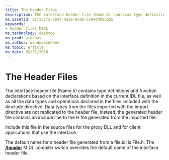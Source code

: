 ```yaml
---
title: The Header Files
description: The interface header file (Name.h) contains type definitions and function declarations based on the interface definition in the current IDL file, as well as all the data types and operations declared in the files included with the \ include directive.
ms.assetid: 81fac1fa-6bd7-4a3e-8aa6-5104d4b25b55
keywords:
- header files MIDL
ms.technology: desktop
ms.prod: windows
ms.author: windowssdkdev
ms.topic: article
ms.date: 05/31/2018
---
```


# The Header Files

The interface header file (Name.h) contains type definitions and function declarations based on the interface definition in the current IDL file, as well as all the data types and operations declared in the files included with the \#include directive. Data types from the files imported with the import directive are not replicated to the header file; instead, the generated header file contains an include line to the H file generated from the imported file.

Include this file in the source files for the proxy DLL and for client applications that use the interface.

The default name for a header file generated from a file.idl is File.h. The [**/header**](-header.md) MIDL compiler switch overrides the default name of the interface header file.

 

 




